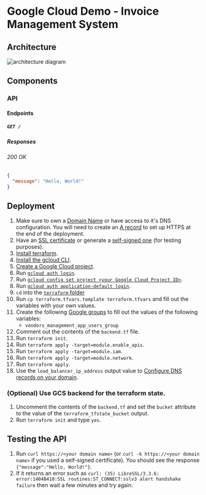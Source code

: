 # Google Cloud Demo - Invoice Management System

## Architecture

![architecture diagram](./architecture-diagram.svg)

## Components

### API

#### Endpoints

##### `GET /`

##### Responses

###### 200 OK

```json
{
  "message": "Hello, World!"
}
```

## Deployment

1. Make sure to own a [Domain Name](https://en.wikipedia.org/wiki/Domain_name) or have access to it's DNS configuration. You will need to create an [A record](https://support.google.com/a/answer/2576578?hl=en#zippy=%2Cconfigure-a-records-now) to set up HTTPS at the end of the deployment.
1. Have an [SSL certificate](https://www.cloudflare.com/en-ca/learning/ssl/what-is-an-ssl-certificate/) or generate a [self-signed one](https://www.ibm.com/docs/en/api-connect/2018.x?topic=overview-generating-self-signed-certificate-using-openssl) (for testing purposes).
1. [Install terraform](https://developer.hashicorp.com/terraform/downloads).
1. [Install the gcloud CLI](https://cloud.google.com/sdk/docs/install).
1. [Create a Google Cloud project](https://cloud.google.com/resource-manager/docs/creating-managing-projects#creating_a_project).
1. Run [`gcloud auth login`](https://cloud.google.com/sdk/gcloud/reference/auth/login).
1. Run [`gcloud config set project <your Google Cloud Project ID>`](https://cloud.google.com/sdk/gcloud/reference/config/set).
1. Run [`gcloud auth application-default login`](https://cloud.google.com/sdk/gcloud/reference/auth/application-default/login).
1. `cd` into the [`terraform` folder](./infra/deployment/terraform/)
1. Run `cp terraform.tfvars.template terraform.tfvars` and fill out the variables with your own values.
1. Create the following [Google groups](https://cloud.google.com/iam/docs/groups-in-cloud-console) to fill out the values of the following variables:
   - `vendors_management_app_users_group`
1. Comment out the contents of the `backend.tf` file.
1. Run `terraform init`.
1. Run `terraform apply -target=module.enable_apis`.
1. Run `terraform apply -target=module.iam`.
1. Run `terraform apply -target=module.network`.
1. Run `terraform apply`.
1. Use the `load_balancer_ip_address` output value to [Configure DNS records on your domain](https://cloud.google.com/run/docs/multiple-regions#dns-config).

### (Optional) Use GCS backend for the terraform state.

1. Uncomment the contents of the `backend.tf` and set the `bucket` attribute to the value of the `terraform_tfstate_bucket` output.
1. Run `terraform init` and type `yes`.

## Testing the API

1. Run `curl https://<your domain name>` (or `curl -k https://<your domain name>` if you used a self-signed certificate). You should see the response `{"message":"Hello, World!"}`.
1. If it returns an error such as `curl: (35) LibreSSL/3.3.6: error:1404B410:SSL routines:ST_CONNECT:sslv3 alert handshake failure` then wait a few minutes and try again.
